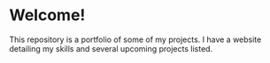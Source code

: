 # Welcome!

This repository is a portfolio of some of my projects.  I have a website detailing my skills and several upcoming projects listed.
